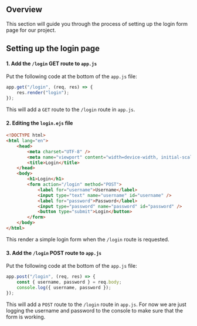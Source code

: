 ## Overview

This section will guide you through the process of setting up the login form page for our project.

## Setting up the login page

#### 1. Add the `/login` GET route to `app.js`

Put the following code at the bottom of the `app.js` file:

```javascript
app.get("/login", (req, res) => {
	res.render("login");
});
```

This will add a `GET` route to the `/login` route in `app.js`.

#### 2. Editing the `login.ejs` file

```html
<!DOCTYPE html>
<html lang="en">
	<head>
		<meta charset="UTF-8" />
		<meta name="viewport" content="width=device-width, initial-scale=1.0" />
		<title>Login</title>
	</head>
	<body>
		<h1>Login</h1>
		<form action="/login" method="POST">
			<label for="username">Username</label>
			<input type="text" name="username" id="username" />
			<label for="password">Password</label>
			<input type="password" name="password" id="password" />
			<button type="submit">Login</button>
		</form>
	</body>
</html>
```

This render a simple login form when the `/login` route is requested.

#### 3. Add the `/login` POST route to `app.js`

Put the following code at the bottom of the `app.js` file:

```javascript
app.post("/login", (req, res) => {
	const { username, password } = req.body;
	console.log({ username, password });
});
```

This will add a `POST` route to the `/login` route in `app.js`. For now we are just logging the username and password to the console to make sure that the form is working.
